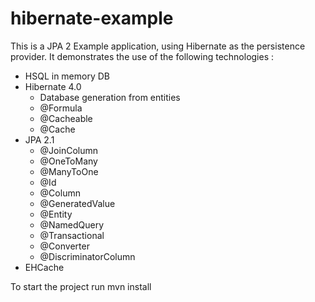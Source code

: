 hibernate-example
=================

This is a JPA 2 Example application, using Hibernate as the persistence provider. It demonstrates the use of the following technologies : 

- HSQL in memory DB
- Hibernate 4.0
	- Database generation from entities
	- @Formula
	- @Cacheable
	- @Cache
- JPA 2.1
	- @JoinColumn
	- @OneToMany
	- @ManyToOne
	- @Id
	- @Column
	- @GeneratedValue
	- @Entity
	- @NamedQuery
	- @Transactional
	- @Converter
	- @DiscriminatorColumn
- EHCache


To start the project run mvn install
